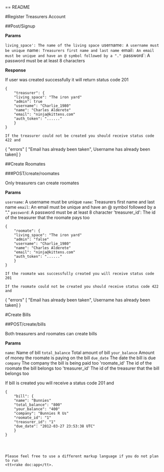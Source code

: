== README

#Register Treasurers Account

##Post/Signup

**Params**

`living_space': The name of the living space
`username`: A username must be unique
`name`: Treasurers first name and last name
`email`: An email must be unique and have an @ symbol followed by a "."
`password`: A password must be at least 8 characters

**Response**

If user was created successfully it will return status code 201

```
{
	"treasurer": {
	"living_space": "The iron yard"
	"admin": true
	"username": "Charlie_1980"
	"name": "Charles Alderete"
	"email": "ninja@kittens.com"
	"auth_token": "......"
	}
}

If the treasurer could not be created you should receive status code 422 and 

```
{
	"errors" [
	"Email has already been taken", Username has already been taken]
}

##Create Roomates

###POST/create/roomates

Only treasurers can create roomates

**Params**

`username`: A username must be unique
`name`: Treasurers first name and last name
`email`: An email must be unique and have an @ symbol followed by a "."
`password`: A password must be at least 8 character
'treasurer_id': The id of the treasurer that the roomate pays too 

```
{
	"roomate": {
	"living_space": "The iron yard"
	"admin": "false"
	"username": "Charlie_1980"
	"name": "Charles Alderete"
	"email": "ninja@kittens.com"
	"auth_token": "......"
	}
}

If the roomate was successfully created you will receive status code 201

If the roomate could not be created you should receive status code 422 and 

```
{
	"errors" [
	"Email has already been taken", Username has already been taken]
}

#Create Bills

##POST/create/bills

Both treasurers and roomates can create bills

**Params**

`name`: Name of bill 
`total_balance` Total amount of bill
`your_balance` Amount of money the roomate is paying on the bill
`due_date` The date the bill is due
`company` The company the bill is being paid too
'roomate_id' The id of the roomate the bill belongs too
'treasurer_id' The id of the treasurer that the bill belongs too

If bill is created you will receive a status code 201 and 

```
{
	"bill": {
	"name": "Bunnies"
	"total_balance": "800"
	"your_balance": "400"
	"company": "Bunnies R Us"
	"roomate_id": "1"
	"treasurer_id": "1"
	"due_date": "2012-03-27 23:53:38 UTC"
	}
}




Please feel free to use a different markup language if you do not plan to run
<tt>rake doc:app</tt>.
